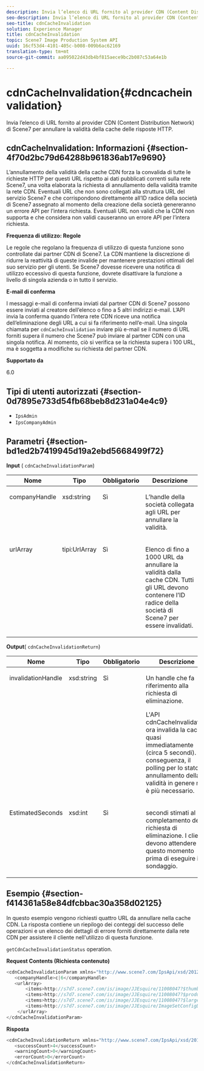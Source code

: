 ```yaml
---
description: Invia l’elenco di URL fornito al provider CDN (Content Distribution Network) di Scene7 per annullare la validità della cache delle risposte HTTP.
seo-description: Invia l’elenco di URL fornito al provider CDN (Content Distribution Network) di Scene7 per annullare la validità della cache delle risposte HTTP.
seo-title: cdnCacheInvalidation
solution: Experience Manager
title: cdnCacheInvalidation
topic: Scene7 Image Production System API
uuid: 16cf53d4-4101-405c-b008-009b6ac62169
translation-type: tm+mt
source-git-commit: aa095022d43db4bf815aece9bc2b087c53a64e1b

---
```



# cdnCacheInvalidation{#cdncacheinvalidation}

Invia l’elenco di URL fornito al provider CDN (Content Distribution Network) di Scene7 per annullare la validità della cache delle risposte HTTP.

## cdnCacheInvalidation: Informazioni {#section-4f70d2bc79d64288b961836ab17e9690}

L’annullamento della validità della cache CDN forza la convalida di tutte le richieste HTTP per questi URL rispetto ai dati pubblicati correnti sulla rete Scene7, una volta elaborata la richiesta di annullamento della validità tramite la rete CDN. Eventuali URL che non sono collegati alla struttura URL del servizio Scene7 e che corrispondono direttamente all’ID radice della società di Scene7 assegnato al momento della creazione della società genereranno un errore API per l’intera richiesta. Eventuali URL non validi che la CDN non supporta e che considera non validi causeranno un errore API per l’intera richiesta.

**Frequenza di utilizzo: Regole**

Le regole che regolano la frequenza di utilizzo di questa funzione sono controllate dai partner CDN di Scene7. La CDN mantiene la discrezione di ridurre la reattività di queste invalide per mantenere prestazioni ottimali del suo servizio per gli utenti. Se Scene7 dovesse ricevere una notifica di utilizzo eccessivo di questa funzione, dovrete disattivare la funzione a livello di singola azienda o in tutto il servizio.

**E-mail di conferma**

I messaggi e-mail di conferma inviati dal partner CDN di Scene7 possono essere inviati al creatore dell’elenco o fino a 5 altri indirizzi e-mail. L’API invia la conferma quando l’intera rete CDN riceve una notifica dell’eliminazione degli URL a cui si fa riferimento nell’e-mail. Una singola chiamata per `cdnCacheInvalidation` inviare più e-mail se il numero di URL forniti supera il numero che Scene7 può inviare al partner CDN con una singola notifica. Al momento, ciò si verifica se la richiesta supera i 100 URL, ma è soggetta a modifiche su richiesta del partner CDN.

**Supportato da**

6.0

## Tipi di utenti autorizzati {#section-0d7895e733d54fb68beb8d231a04e4c9}

* `IpsAdmin`
* `IpsCompanyAdmin`

## Parametri {#section-bd1ed2b7419945d19a2ebd5668499f72}

**Input** ( `cdnCacheInvalidationParam`)

<table id="table_EDD1875264C846BE951869D528A90D73"> 
 <thead> 
  <tr> 
   <th class="entry"> <b> Nome</b> </th> 
   <th class="entry"> <b> Tipo</b> </th> 
   <th class="entry"> <b> Obbligatorio</b> </th> 
   <th class="entry"> <b> Descrizione</b> </th> 
  </tr> 
 </thead>
 <tbody> 
  <tr valign="top"> 
   <td> <p> <span class="codeph"> <span class="varname"> companyHandle</span></span> </p> </td> 
   <td> <p> <span class="codeph"> xsd:string</span> </p> </td> 
   <td> <p> Sì </p> </td> 
   <td> <p> L’handle della società collegata agli URL per annullare la validità. </p> </td> 
  </tr> 
  <tr valign="top"> 
   <td> <p> <span class="codeph"> <span class="varname"> urlArray</span></span> </p> </td> 
   <td> <p> <span class="codeph"> tipi:UrlArray</span> </p> </td> 
   <td> <p> Sì </p> </td> 
   <td> <p> Elenco di fino a 1000 URL da annullare la validità dalla cache CDN. Tutti gli URL devono contenere l’ID radice della società di Scene7 per essere invalidati. </p> </td> 
  </tr> 
 </tbody> 
</table>

**Output**( `cdnCacheInvalidationReturn`)

<table id="table_1D947C1BF8864820AD7BA0CDC0F076F9"> 
 <thead> 
  <tr> 
   <th class="entry"> <b> Nome</b> </th> 
   <th class="entry"> <b> Tipo</b> </th> 
   <th class="entry"> <b> Obbligatorio</b> </th> 
   <th class="entry"> <b> Descrizione</b> </th> 
  </tr> 
 </thead>
 <tbody> 
  <tr valign="top"> 
   <td colname="col1"> <p><span class="codeph"><span class="varname"> invalidationHandle</span></span> </p> </td> 
   <td colname="col2"> <p><span class="codeph"> xsd:string</span> </p> </td> 
   <td colname="col3"> <p>Sì </p> </td> 
   <td colname="col4"> <p>Un handle che fa riferimento alla richiesta di eliminazione. </p> <p>L'API <span class="codeph"> cdnCacheInvalidation</span> ora invalida la cache quasi immediatamente (circa 5 secondi). Di conseguenza, il polling per lo stato di annullamento della validità in genere non è più necessario. </p> 
    <!--<p>The next three paragraphs were added as per CQDOC-13840 With the migration from Akamai v2 API's to fast purge, purging time is now approximately 5 seconds. You are no longer required to poll on the purge URL to find out the status of the purge request.</p>--> 
    <!--<p>The cache invalidation handle used to contained the company ID, the user account type used (small or large), and the purge url. With the release of 2019R1, <codeph>invalidationHandle</codeph> now contains just the company ID and the purge ID. </p>--> 
    <!--<p>Prior to 2019R1, two different Akamai users were being used for each geography (for example, <codeph>cdninvalidatesmallemea</codeph> and <codeph>cdninvalidatelargeemea</codeph>) to invalidate requests, depending on the number of URLs in each request. This functionality was done so that a small request was not blocked because of a large request. Now, with fast purge in 2019R1, the purge is nearly instantaneous, two users are no longer needed, and only one account is used. </p>--> </td> 
  </tr> 
  <tr valign="top"> 
   <td colname="col1"> <p><span class="codeph"><span class="varname"> EstimatedSeconds</span></span> </p> </td> 
   <td colname="col2"> <p><span class="codeph"> xsd:int</span> </p> </td> 
   <td colname="col3"> <p>Sì </p> </td> 
   <td colname="col4"> <p>secondi stimati al completamento della richiesta di eliminazione. I client devono attendere questo momento prima di eseguire il sondaggio. </p> </td> 
  </tr> 
 </tbody> 
</table>

## Esempio {#section-f414361a58e84dfcbbac30a358d02125}

In questo esempio vengono richiesti quattro URL da annullare nella cache CDN. La risposta contiene un riepilogo dei conteggi del successo delle operazioni e un elenco dei dettagli di errore forniti direttamente dalla rete CDN per assistere il cliente nell&#39;utilizzo di questa funzione.

`getCdnCacheInvalidationStatus` operation.

**Request Contents (Richiesta contenuto)**

```java
<cdnCacheInvalidationParam xmlns="http://www.scene7.com/IpsApi/xsd/2012-02-14">
   <companyHandle>c|6</companyHandle>
   <urlArray>
       <items>http://s7d7.scene7.com/is/image/JJEsquire/11008047?$thumbnail$</items>
       <items>http://s7d7.scene7.com/is/image/JJEsquire/11008047?$product$</items>
       <items>http://s7d7.scene7.com/is/image/JJEsquire/11008047?$large$</items>
       <items>http://s7d7.scene7.com/is/image/JJEsquire/ImageSetConfigDefaults?req=userdata</items>
    </urlArray>
</cdnCacheInvalidationParam>
```

**Risposta**

```java
<cdnCacheInvalidationReturn xmlns="http://www.scene7.com/IpsApi/xsd/2012-02-14">
   <successCount>4</successCount>
   <warningCount>0</warningCount>
   <errorCount>0</errorCount>
</cdnCacheInvalidationReturn>
```

